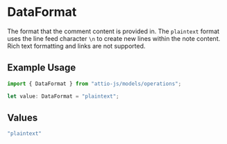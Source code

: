 # DataFormat

The format that the comment content is provided in. The `plaintext` format uses the line feed character `\n` to create new lines within the note content. Rich text formatting and links are not supported.

## Example Usage

```typescript
import { DataFormat } from "attio-js/models/operations";

let value: DataFormat = "plaintext";
```

## Values

```typescript
"plaintext"
```